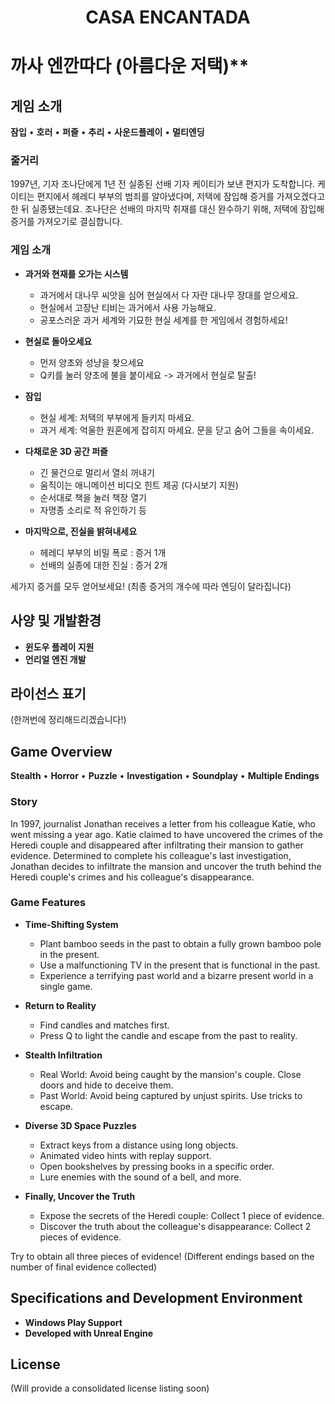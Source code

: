 <h1 align="center"><b>CASA ENCANTADA</b></h1>

# 까사 엔깐따다 (아름다운 저택)**

## 게임 소개
**잠입** • **호러** • **퍼즐** • **추리** • **사운드플레이** • **멀티엔딩**

### 줄거리
1997년, 기자 조나단에게 1년 전 실종된 선배 기자 케이티가 보낸 편지가 도착합니다. 케이티는 편지에서 헤레디 부부의 범죄를 알아냈다며, 저택에 잠입해 증거를 가져오겠다고 한 뒤 실종됐는데요. 조나단은 선배의 마지막 취재를 대신 완수하기 위해, 저택에 잠입해 증거를 가져오기로 결심합니다.

### 게임 소개
- **과거와 현재를 오가는 시스템**
  - 과거에서 대나무 씨앗을 심어 현실에서 다 자란 대나무 장대를 얻으세요.
  - 현실에서 고장난 티비는 과거에서 사용 가능해요.
  - 공포스러운 과거 세계와 기묘한 현실 세계를 한 게임에서 경험하세요!

- **현실로 돌아오세요**
  - 먼저 양초와 성냥을 찾으세요
  - Q키를 눌러 양초에 불을 붙이세요 -> 과거에서 현실로 탈출!

- **잠입**
  - 현실 세계: 저택의 부부에게 들키지 마세요.
  - 과거 세계: 억울한 원혼에게 잡히지 마세요.
    문을 닫고 숨어 그들을 속이세요.

- **다채로운 3D 공간 퍼즐**
  - 긴 물건으로 멀리서 열쇠 꺼내기
  - 움직이는 애니메이션 비디오 힌트 제공 (다시보기 지원)
  - 순서대로 책을 눌러 책장 열기
  - 자명종 소리로 적 유인하기 등

- **마지막으로, 진실을 밝혀내세요**
  - 헤레디 부부의 비밀 폭로 : 증거 1개
  - 선배의 실종에 대한 진실 : 증거 2개

세가지 증거를 모두 얻어보세요!
(최종 증거의 개수에 따라 엔딩이 달라집니다)

## 사양 및 개발환경
- **윈도우 플레이 지원**
- **언리얼 엔진 개발**

## 라이선스 표기
(한꺼번에 정리해드리겠습니다!)


## Game Overview
**Stealth** • **Horror** • **Puzzle** • **Investigation** • **Soundplay** • **Multiple Endings**

### Story
In 1997, journalist Jonathan receives a letter from his colleague Katie, who went missing a year ago. Katie claimed to have uncovered the crimes of the Heredi couple and disappeared after infiltrating their mansion to gather evidence. Determined to complete his colleague's last investigation, Jonathan decides to infiltrate the mansion and uncover the truth behind the Heredi couple's crimes and his colleague's disappearance.

### Game Features
- **Time-Shifting System**
  - Plant bamboo seeds in the past to obtain a fully grown bamboo pole in the present.
  - Use a malfunctioning TV in the present that is functional in the past.
  - Experience a terrifying past world and a bizarre present world in a single game.

- **Return to Reality**
  - Find candles and matches first.
  - Press Q to light the candle and escape from the past to reality.

- **Stealth Infiltration**
  - Real World: Avoid being caught by the mansion's couple. Close doors and hide to deceive them.
  - Past World: Avoid being captured by unjust spirits. Use tricks to escape.

- **Diverse 3D Space Puzzles**
  - Extract keys from a distance using long objects.
  - Animated video hints with replay support.
  - Open bookshelves by pressing books in a specific order.
  - Lure enemies with the sound of a bell, and more.

- **Finally, Uncover the Truth**
  - Expose the secrets of the Heredi couple: Collect 1 piece of evidence.
  - Discover the truth about the colleague's disappearance: Collect 2 pieces of evidence.

Try to obtain all three pieces of evidence! (Different endings based on the number of final evidence collected)

## Specifications and Development Environment
- **Windows Play Support**
- **Developed with Unreal Engine**

## License
(Will provide a consolidated license listing soon)





